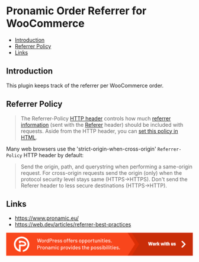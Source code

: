 # Pronamic Order Referrer for WooCommerce

- [Introduction](#introduction)
- [Referrer Policy](#referrer-policy)
- [Links](#links)

## Introduction

This plugin keeps track of the referrer per WooCommerce order.

## Referrer Policy

> The Referrer-Policy [HTTP header](https://developer.mozilla.org/en-US/docs/Glossary/HTTP_header) controls how much [referrer information](https://developer.mozilla.org/en-US/docs/Web/Security/Referer_header:_privacy_and_security_concerns) (sent with the [Referer](https://developer.mozilla.org/en-US/docs/Web/HTTP/Headers/Referer) header) should be included with requests. Aside from the HTTP header, you can [set this policy in HTML](https://developer.mozilla.org/en-US/docs/Web/HTTP/Headers/Referrer-Policy#integration_with_html).

Many web browsers use the 'strict-origin-when-cross-origin' `Referrer-Policy` HTTP header by default:

> Send the origin, path, and querystring when performing a same-origin request. For cross-origin requests send the origin (only) when the protocol security level stays same (HTTPS→HTTPS). Don't send the Referer header to less secure destinations (HTTPS→HTTP).

## Links

- https://www.pronamic.eu/
- https://web.dev/articles/referrer-best-practices

[![Pronamic - Work with us](https://github.com/pronamic/brand-resources/blob/main/banners/pronamic-work-with-us-leaderboard-728x90%404x.png)](https://www.pronamic.eu/contact/)
